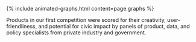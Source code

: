 
{% include animated-graphs.html content=page.graphs %}

Products in our first competition were scored for their creativity, user-friendliness, and potential for civic impact by panels of product, data, and policy specialists from private industry and government.
